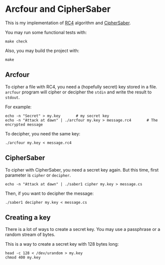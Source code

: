 # Arcfour and CipherSaber

This is my implementation of [RC4](https://en.wikipedia.org/wiki/RC4) algorithm and [CipherSaber](http://ciphersaber.gurus.org/).

You may run some functional tests with:

```
make check
```

Also, you may build the project with:

```
make
```

## Arcfour

To cipher a file with RC4, you need a (hopefully secret) key stored in a file. `arcfour` program will cipher or decipher the `stdin` and write the result to `stdout`.

For example:

```
echo -n "Secret" > my.key       # my secret key
echo -n "Attack at dawn" | ./arcfour my.key > message.rc4       # The encrypted message
```

To decipher, you need the same key:

```
./arcfour my.key < message.rc4
```

## CipherSaber

To cipher with CipherSaber, you need a secret key again. But this time, first parameter is `cipher` or `decipher`.

```
echo -n "Attack at dawn" | ./saber1 cipher my.key > message.cs
```

Then, if you want to decipher the message:

```
./saber1 decipher my.key < message.cs
```

## Creating a key

There is a lot of ways to create a secret key. You may use a passphrase or a random stream of bytes.

This is a way to create a secret key with 128 bytes long:

```
head -c 128 < /dev/urandom > my.key
chmod 400 my.key
```
